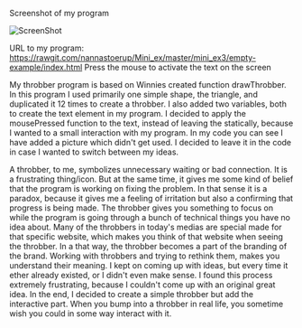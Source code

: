 Screenshot of my program 

![ScreenShot](https://github.com/nannastoerup/Mini_ex/blob/master/mini_ex3/Sk%C3%A6rmbillede%20mini_ex3.jpg)

URL to my program: 
https://rawgit.com/nannastoerup/Mini_ex/master/mini_ex3/empty-example/index.html
Press the mouse to activate the text on the screen 

My throbber program is based on Winnies created function drawThrobber.  In this program I used primarily one simple shape, the triangle, and duplicated it 12 times to create a throbber. I also added two variables, both to create the text element in my program. I decided to apply the mousePressed function to the text, instead of leaving the statically, because I wanted to a small interaction with my program. In my code you can see I have added a picture which didn't get used. I decided to leave it in the code in case I wanted to switch between my ideas. 

A throbber, to me, symbolizes unnecessary waiting or bad connection. It is a frustrating thing/icon. But at the same time, it gives me some kind of belief that the program is working on fixing the problem. In that sense it is a paradox, because it gives me a feeling of irritation but also a confirming that progress is being made. The throbber gives you something to focus on while the program is going through a bunch of technical things you have no idea about. 
Many of the throbbers in today's medias are special made for that specific website, which makes you think of that website when seeing the throbber. In a that way, the throbber becomes a part of the branding of the brand. 
Working with throbbers and trying to rethink them, makes you understand their meaning. I kept on coming up with ideas, but every time it ether already existed, or I didn't even make sense. I found this process extremely frustrating, because I couldn't come up with an original great idea. In the end, I decided to create a simple throbber but add the interactive part. When you bump into a throbber in real life, you sometime wish you could in some way interact with it.
